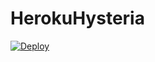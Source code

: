 # HerokuHysteria

[![Deploy](https://www.herokucdn.com/deploy/button.png)](https://dashboard.heroku.com/new?template=https://github.com/dxxzst/HerokuHysteria) 

